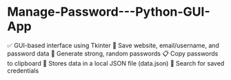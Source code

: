 # Manage-Password---Python-GUI-App
✅ GUI-based interface using Tkinter
🔐 Save website, email/username, and password data
🔁 Generate strong, random passwords
📋 Copy passwords to clipboard
📁 Stores data in a local JSON file (data.json)
🔎 Search for saved credentials
